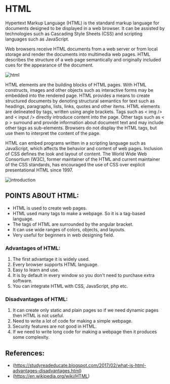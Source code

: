 # HTML

Hypertext Markup Language (HTML) is the standard markup language for documents designed to be displayed in a web browser. It can be assisted by technologies such as Cascading Style Sheets (CSS) and scripting languages such as JavaScript.

Web browsers receive HTML documents from a web server or from local storage and render the documents into multimedia web pages. HTML describes the structure of a web page semantically and originally included cues for the appearance of the document.

![html](https://www.elegantthemes.com/blog/wp-content/uploads/2019/04/000-Basic-HTML-Codes.jpg)

HTML elements are the building blocks of HTML pages. With HTML constructs, images and other objects such as interactive forms may be embedded into the rendered page. HTML provides a means to create structured documents by denoting structural semantics for text such as headings, paragraphs, lists, links, quotes and other items. HTML elements are delineated by tags, written using angle brackets. Tags such as < img /> and < input /> directly introduce content into the page. Other tags such as < p > surround and provide information about document text and may include other tags as sub-elements. Browsers do not display the HTML tags, but use them to interpret the content of the page.

HTML can embed programs written in a scripting language such as JavaScript, which affects the behavior and content of web pages. Inclusion of CSS defines the look and layout of content. The World Wide Web Consortium (W3C), former maintainer of the HTML and current maintainer of the CSS standards, has encouraged the use of CSS over explicit presentational HTML since 1997.

![introduction](https://www.phptpoint.com/wp-content/uploads/2014/05/hh2.png)

## POINTS ABOUT HTML:

* HTML is used to create web pages.
* HTML used many tags to make a webpage. So it is a tag-based language.
* The tags of HTML are surrounded by the angular bracket.
* It can use wide ranges of colors, objects, and layouts.
* Very useful for beginners in web designing field.



### Advantages of HTML:

1. The first advantage it is widely used.
1. Every browser supports HTML language.
1. Easy to learn and use.
1. It is by default in every window so you don't need to purchase extra software.
1. You can integrate HTML with CSS, JavaScript, php etc.



### Disadvantages of HTML:
1. It can create only static and plain pages so if we need dynamic pages then HTML
   is not useful.
1. Need to write a lot of code for making a simple webpage.
1. Security features are not good in HTML.
1. If we need to write long code for making a webpage then it produces some complexity.

## References:
* (https://studyreadeducate.blogspot.com/2017/02/what-is-html-advantages-disadvantages.html)
* (https://en.wikipedia.org/wiki/HTML)

